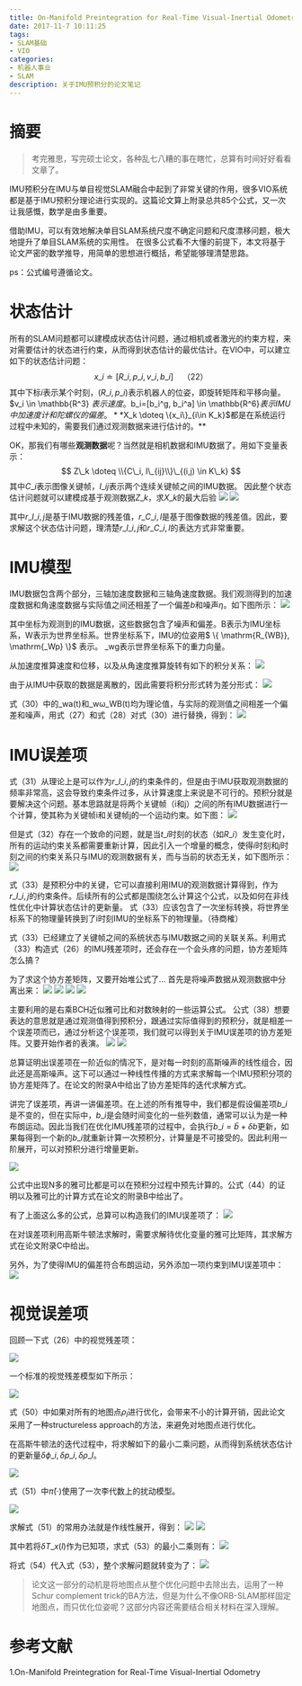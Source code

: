 ```yaml
---
title: On-Manifold Preintegration for Real-Time Visual-Inertial Odometry 论文笔记
date: 2017-11-7 10:11:25
tags:
- SLAM基础
- VIO
categories:
- 机器人事业
- SLAM
description: 关于IMU预积分的论文笔记
---
```

<!-- more -->

# 摘要
> 考完雅思，写完硕士论文，各种乱七八糟的事在瞎忙，总算有时间好好看看文章了。

IMU预积分在IMU与单目视觉SLAM融合中起到了非常关键的作用，很多VIO系统都是基于IMU预积分理论进行实现的。这篇论文算上附录总共85个公式，又一次让我感慨，数学是由多重要。

借助IMU，可以有效地解决单目SLAM系统尺度不确定问题和尺度漂移问题，极大地提升了单目SLAM系统的实用性。
在很多公式看不大懂的前提下，本文将基于论文严密的数学推导，用简单的思想进行概括，希望能够理清楚思路。

ps：公式编号遵循论文。

# 状态估计
所有的SLAM问题都可以建模成状态估计问题，通过相机或者激光的约束方程，来对需要估计的状态进行约束，从而得到状态估计的最优估计。在VIO中，可以建立如下的状态估计问题：
$$ x\_i \doteq [R\_i, p\_i, v\_i, b\_i] \quad  （22）$$
其中下标$i$表示某个时刻，$(R\_i, p\_i)$表示机器人的位姿，即旋转矩阵和平移向量。$v\_i \in \mathbb{R^3} $表示速度。$b\_i=[b\_i^g, b\_i^a] \in \mathbb{R^6}$表示IMU中加速度计和陀螺仪的偏差。**$X\_k \doteq \\{x\_i\\}\_{i\in K\_k}$都是在系统运行过程中未知的，需要我们通过观测数据来进行估计的。**

OK，那我们有哪些**观测数据**呢？当然就是相机数据和IMU数据了。用如下变量表示：
$$ Z\_k \doteq \\{C\_i, I\_{ij}\\}\_{(i,j) \in K\_k} $$
其中$C\_i$表示图像关键帧，$I\_{ij}$表示两个连续关键帧之间的IMU数据。
因此整个状态估计问题就可以建模成基于观测数据$Z\_k$，求$X\_k$的最大后验
![](1.png)
![](2.png)

其中$r\_{I\_{i,j}}$是基于IMU数据的残差值，$r\_{C\_{i,l}}$是基于图像数据的残差值。因此，要求解这个状态估计问题，理清楚$r\_{I\_{i,j}}$和$r\_{C\_{i,l}}$的表达方式非常重要。


# IMU模型
IMU数据包含两个部分，三轴加速度数据和三轴角速度数据。我们观测得到的加速度数据和角速度数据与实际值之间还相差了一个偏差$b$和噪声$\eta$。如下图所示：
![](3.png)

其中坐标为观测到的IMU数据，这些数据包含了噪声和偏差。B表示为IMU坐标系，W表示为世界坐标系。世界坐标系下，IMU的位姿用$ \\{ \mathrm{R_{WB}}, \mathrm{\_Wp} \\}$ 表示。 $\mathrm{\_w g}$表示世界坐标系下的重力向量。

从加速度推算速度和位移，以及从角速度推算旋转有如下的积分关系：
![](4.png)

由于从IMU中获取的数据是离散的，因此需要将积分形式转为差分形式：
![](5.png)

式（30）中的$\mathrm{\_wa(t)}$和$\mathrm{\_w \omega\_{WB}(t)}$均为理论值，与实际的观测值之间相差一个偏差和噪声，用式（27）和式（28）对式（30）进行替换，得到：
![](6.png)

# IMU误差项
式（31）从理论上是可以作为$r\_{I\_{i,j}}$的约束条件的，但是由于IMU获取观测数据的频率非常高，这会导致约束条件过多，从计算速度上来说是不可行的。预积分就是要解决这个问题。基本思路就是将两个关键帧（i和j）之间的所有IMU数据进行一个计算，使其称为关键帧i和关键帧j的一个运动约束。如下图：
![](7.png)

但是式（32）存在一个致命的问题，就是当$t\_i$时刻的状态（如$R\_{i}$）发生变化时，所有的运动约束关系都需要重新计算，因此引入一个增量的概念，使得$i$时刻和$j$时刻之间的约束关系只与IMU的观测数据有关，而与当前的状态无关，如下图所示：
![](8.png)

式（33）是预积分中的关键，它可以直接利用IMU的观测数据计算得到，作为$r\_{I\_{i,j}}$的约束条件。后续所有的公式都是围绕怎么计算这个公式，以及如何在非线性优化中计算状态估计的更新量。
式（33）应该包含了一次坐标转换，将世界坐标系下的物理量转换到了i时刻IMU的坐标系下的物理量。（待商榷）

式（33）已经建立了关键帧之间的系统状态与IMU数据之间的关联关系。利用式（33）构造式（26）的IMU残差项时，还会存在一个会头疼的问题，协方差矩阵怎么搞？

为了求这个协方差矩阵，又要开始堆公式了...
首先是将噪声数据从观测数据中分离出来：
![](9.png)
![](10.png)
![](11.png)
![](12.png)

主要利用的是右乘BCH近似雅可比和对数映射的一些运算公式。
公式（38）想要表达的意思就是通过观测值得到预积分，跟通过实际值得到的预积分，就是相差一个误差项而已，通过分析这个误差项，我们就可以得到关于IMU误差项的协方差矩阵。又要开始作者的表演。
![](13.png)
![](14.png)

总算证明出误差项在一阶近似的情况下，是对每一时刻的高斯噪声的线性组合，因此还是高斯噪声。这下可以通过一种线性传播的方式来求解每一个IMU预积分项的协方差矩阵了。在论文的附录A中给出了协方差矩阵的迭代求解方式。

讲完了误差项，再讲一讲偏差项。在上述的所有推导中，我们都是假设偏差项$b\_i$是不变的，但在实际中，$b\_i$是会随时间变化的一些列数值，通常可以认为是一种布朗运动。因此当我们在优化IMU残差项的过程中，会执行$b\_i=\bar{b} + \delta b$更新，如果每得到一个新的$b\_i$就重新计算一次预积分，计算量是不可接受的。因此利用一阶展开，可以对预积分进行增量更新。

![](15.png)

公式中出现N多的雅可比都是可以在预积分过程中预先计算的。公式（44）的证明以及雅可比的计算方式在论文的附录B中给出了。

有了上面这么多的公式，总算可以构造我们的IMU误差项了：
![](16.png)

在对误差项利用高斯牛顿法求解时，需要求解待优化变量的雅可比矩阵，其求解方式在论文附录C中给出。

另外，为了使得IMU的偏差符合布朗运动，另外添加一项约束到IMU误差项中：
![](17.png)



# 视觉误差项
回顾一下式（26）中的视觉残差项：

![](18.png)

一个标准的视觉残差模型如下所示：

![](19.png)

式（50）中如果对所有的地图点$\rho_l$进行优化，会带来不小的计算开销，因此论文采用了一种structureless approach的方法，来避免对地图点进行优化。

在高斯牛顿法的迭代过程中，将求解如下的最小二乘问题，从而得到系统状态估计的更新量$\delta \phi \_i, \delta p \_i, \delta \rho \_l$。

![](20.png)

式（51）中$\check{\pi}(\cdot)$使用了一次李代数上的扰动模型。

![](21.png)

求解式（51）的常用办法就是作线性展开，得到：
![](22.png)
![](23.png)

其中若将$\delta T \_{x(l)}$作为已知项，求式（53）的最小二乘则有：
![](24.png)

将式（54）代入式（53），整个求解问题就转变为了：
![](25.png)

>论文这一部分的动机是将地图点从整个优化问题中去除出去，运用了一种Schur complement trick的BA方法，但是为什么不像ORB-SLAM那样固定地图点，而只优化位姿呢？这部分内容还需要结合相关材料在深入理解。


# 参考文献
1.On-Manifold Preintegration for Real-Time Visual-Inertial Odometry

